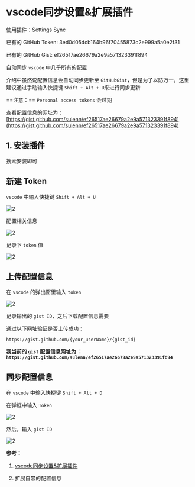 # vscode同步设置&扩展插件

使用插件：Settings Sync

已有的 GitHub Token: 3ed0d05dcb164b96f70455873c2e999a5a0e2f31

已有的 GitHub Gist: ef26517ae26679a2e9a571323391f894

自动同步 `vscode` 中几乎所有的配置

介绍中虽然说配置信息会自动同步更新至 `GitHubGist`，但是为了以防万一，这里建议通过手动输入快捷键  `Shift + Alt + U`来进行同步更新

==注意：== `Personal access tokens` 会过期

查看配置信息的网址为：[https://gist.github.com/sulenn/ef26517ae26679a2e9a571323391f894](https://gist.github.com/sulenn/ef26517ae26679a2e9a571323391f894)

## 1. 安装插件

搜索安装即可

## 新建 Token

`vscode` 中输入快捷键 `Shift + Alt + U`

![2](http://ww1.sinaimg.cn/large/006alGmrgy1g0f1xg81y6j30m30dkab6.jpg)

配置相关信息

![2](http://ww1.sinaimg.cn/large/006alGmrgy1g0f1z56me7j30mq0lhq6e.jpg)

记录下 `token` 值

![2](http://ww1.sinaimg.cn/large/006alGmrgy1g0f21q19rjj30m90bktam.jpg)

## 上传配置信息

在 `vscode` 的弹出窗里输入 `token`

![2](http://ww1.sinaimg.cn/large/006alGmrgy1g0f23419slj30mk04lgm8.jpg)

记录输出的  `gist ID`，之后下载配置信息需要

通过以下网址验证是否上传成功：

`https://gist.github.com/{your_userName}/{gist_id}`

**我当前的 `gist` 配置信息网址为 ：`https://gist.github.com/sulenn/ef26517ae26679a2e9a571323391f894`**

## 同步配置信息

在 `vscode` 中输入快捷键 `Shift + Alt + D`

在弹框中输入 `Token`

![2](http://ww1.sinaimg.cn/large/006alGmrgy1g0f274ymk3j30i70340t0.jpg)

然后，输入 `gist ID`

![2](http://ww1.sinaimg.cn/large/006alGmrgy1g0f27jplobj30id041mxe.jpg)

**参考：**

1. [vscode同步设置&扩展插件](https://www.cnblogs.com/ashidamana/p/6761085.html)

2. 扩展自带的配置信息